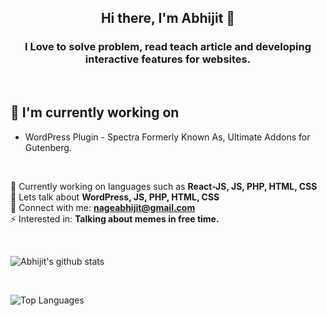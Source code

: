 <h2 align="center">
Hi there, I'm Abhijit 👋
</h2>

<h3 align="center">I Love to solve problem, read teach article and developing interactive features for websites.</h3>

<br />

## 🔭 I'm currently working on

- WordPress Plugin - Spectra Formerly Known As, Ultimate Addons for Gutenberg.

<br />


🔭 Currently working on languages such as **React-JS, JS, PHP, HTML, CSS**
<br />
💬 Lets talk about **WordPress, JS, PHP, HTML, CSS**
<br />
🤝 Connect with me: **nageabhijit@gmail.com**
<br />
⚡ Interested in: **Talking about memes in free time.**

<br />

![Abhijit's github stats](https://github-readme-stats.vercel.app/api?username=AbhijitNage123&include_all_commits=true&show_icons=true)

<br />

![Top Languages](https://github-readme-stats.vercel.app/api/top-langs/?username=AbhijitNage123&layout=compact&hide=html)